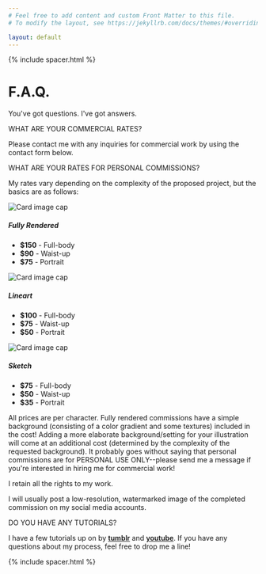 ```yaml
---
# Feel free to add content and custom Front Matter to this file.
# To modify the layout, see https://jekyllrb.com/docs/themes/#overriding-theme-defaults

layout: default
---
```

{% include spacer.html %}
<div class="container px-xl-3 px-lg-3 px-md-3 px-4">
<h1 class="peach1">F.A.Q.</h1>
<p class="lead">You've got questions. I've got answers.</p>
<P class="resume-heading">WHAT ARE YOUR COMMERCIAL RATES?</P>
<P>Please contact me with any inquiries for commercial work by using the contact form below.</P>
<P class="resume-heading">WHAT ARE YOUR RATES FOR PERSONAL COMMISSIONS?</P>
<P>My rates vary depending on the complexity of the proposed project, but the basics are as follows:</P>
<div class="card-deck my-4">
    <div class="card" id="list-card">
    <img class="card-img-top" src="../../assets/FAQ1.png" alt="Card image cap">
        <div class="card-body" id="list-card-container">
            <h5 class="card-title">Fully Rendered</h5>
            <ul class="list-group list-group-flush">
                <li class="list-group-item"><b>$150</b> - Full-body</li>
                <li class="list-group-item"><b>$90</b> - Waist-up</li>
                <li class="list-group-item"><b>$75</b> - Portrait</li>
            </ul>
        </div>
    </div>  
    <div class="card" id="list-card">
    <img class="card-img-top" src="../../assets/FAQ2.png" alt="Card image cap">
        <div class="card-body" id="list-card-container">
            <h5 class="card-title">Lineart</h5>
            <ul class="list-group list-group-flush">
                <li class="list-group-item"><b>$100</b> - Full-body</li>
                <li class="list-group-item"><b>$75</b> - Waist-up</li>
                <li class="list-group-item"><b>$50</b> - Portrait</li>
            </ul>
        </div>
    </div>
    <div class="card" id="list-card">
    <img class="card-img-top" src="../../assets/FAQ3.png" alt="Card image cap">
        <div class="card-body" id="list-card-container">
            <h5 class="card-title">Sketch</h5>
            <ul class="list-group list-group-flush">
                <li class="list-group-item"><b>$75</b> - Full-body</li>
                <li class="list-group-item"><b>$50</b> - Waist-up</li>
                <li class="list-group-item"><b>$35</b> - Portrait</li>
            </ul>
        </div>
    </div>
</div>
<P>All prices are per character. Fully rendered commissions have a simple background (consisting of a color gradient and some textures) included in the cost! Adding a more elaborate background/setting for your illustration will come at an additional cost (determined by the complexity of the requested background).
It probably goes without saying that personal commissions are for PERSONAL USE ONLY--please send me a message if you're interested in hiring me for commercial work!</P>
<P>I retain all the rights to my work.</P>
<P>I will usually post a low-resolution, watermarked image of the completed commission on my social media accounts.</P>
<P class="resume-heading">DO YOU HAVE ANY TUTORIALS?</P>
<P>I have a few tutorials up on by <a href="http://itsmyfreakin.tumblr.com/tagged/tutorial" style="font-weight: 600;">tumblr</a> and <a href="http://www.youtube.com/c/JakiHong" style="font-weight: 600;">youtube</a>. If you have any questions about my process, feel free to drop me a line!</P>
</div>
{% include spacer.html %}
